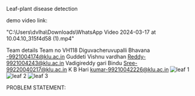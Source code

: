 Leaf-plant disease detection

demo video link:

"C:\Users\dvlha\Downloads\WhatsApp Video 2024-03-17 at 10.04.10_315f4d58 (1).mp4"

Team details
Team no VH118
Diguvacheruvupalli Bhavana -9921004174@klu.ac.in
Guddeti Vishnu vardhan Reddy-9921004243@klu.ac.in
Vadigireddy gari Bindu Sree-99220040217@klu.ac.in
K B Hari kumar-99210042226@klu.ac.in 
 ![leaf 1](https://github.com/DiguvachervupalliBhavana/leaf-plant-disease/assets/163678493/8c20fcff-421f-4a34-a0f5-523a3a5365c2)
![leaf 2](https://github.com/DiguvachervupalliBhavana/leaf-plant-disease/assets/163678493/03cc28d7-970a-49d8-9fbe-9a75e20dbc69)
![leaf 3](https://github.com/DiguvachervupalliBhavana/leaf-plant-disease/assets/163678493/98a61d25-57af-4779-bb22-1761ba3b9d75)

PROBLEM STATEMENT:
